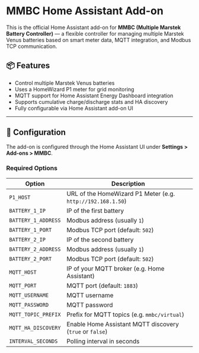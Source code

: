 # MMBC Home Assistant Add-on

This is the official Home Assistant add-on for **MMBC (Multiple Marstek Battery Controller)** — a flexible controller for managing multiple Marstek Venus batteries based on smart meter data, MQTT integration, and Modbus TCP communication.

## 📦 Features

- Control multiple Marstek Venus batteries
- Uses a HomeWizard P1 meter for grid monitoring
- MQTT support for Home Assistant Energy Dashboard integration
- Supports cumulative charge/discharge stats and HA discovery
- Fully configurable via Home Assistant add-on UI

---

## 🔧 Configuration

The add-on is configured through the Home Assistant UI under **Settings > Add-ons > MMBC**.

### Required Options

| Option                | Description                                      |
|-----------------------|--------------------------------------------------|
| `P1_HOST`             | URL of the HomeWizard P1 Meter (e.g. `http://192.168.1.50`) |
| `BATTERY_1_IP`        | IP of the first battery                         |
| `BATTERY_1_ADDRESS`   | Modbus address (usually `1`)                    |
| `BATTERY_1_PORT`      | Modbus TCP port (default: `502`)                |
| `BATTERY_2_IP`        | IP of the second battery                         |
| `BATTERY_2_ADDRESS`   | Modbus address (usually `1`)                    |
| `BATTERY_2_PORT`      | Modbus TCP port (default: `502`)                |
| `MQTT_HOST`           | IP of your MQTT broker (e.g. Home Assistant)    |
| `MQTT_PORT`           | MQTT port (default: `1883`)                     |
| `MQTT_USERNAME`       | MQTT username                                   |
| `MQTT_PASSWORD`       | MQTT password                                   |
| `MQTT_TOPIC_PREFIX`   | Prefix for MQTT topics (e.g. `mmbc/virtual`)    |
| `MQTT_HA_DISCOVERY`   | Enable Home Assistant MQTT discovery (`true` or `false`) |
| `INTERVAL_SECONDS`    | Polling interval in seconds                     |